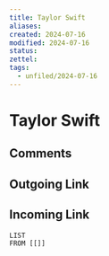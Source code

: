 ```yaml
---
title: Taylor Swift
aliases: 
created: 2024-07-16
modified: 2024-07-16
status: 
zettel: 
tags:
  - unfiled/2024-07-16
---
```

# Taylor Swift
## Comments

## Outgoing Link

## Incoming Link
```dataview
LIST
FROM [[]]
```